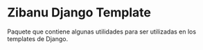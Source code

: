 # Zibanu Django Template

Paquete que contiene algunas utilidades para ser utilizadas en los templates de Django.